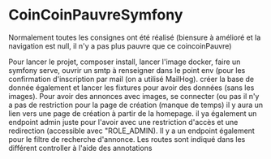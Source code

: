 # CoinCoinPauvreSymfony

Normalement toutes les consignes ont été réalisé (biensure à amélioré et la navigation est null, il n'y a pas plus pauvre que ce coincoinPauvre)

Pour lancer le projet, composer install, lancer l'image docker, faire un symfony serve, ouvrir un smtp
à renseigner dans le point env (pour les confirmation d'inscription par mail (on a utilisé MailHog).
créer la base de donnée également et lancer les fixtures pour avoir des données (sans les images).
Pour avoir des annonces avec images, se connecter (ou pas il n'y a pas de restriction pour la page de création (manque de temps)
il y aura un lien vers une page de création à partir de la homepage. il ya également un endpoint admin juste pour l'avoir avec une restriction d'accès et une redirection (accessible avec "ROLE_ADMIN). Il y a un endpoint également pour le filtre de recherche d'annonce. Les routes sont indiqué dans les différent controller à l'aide des annotations

